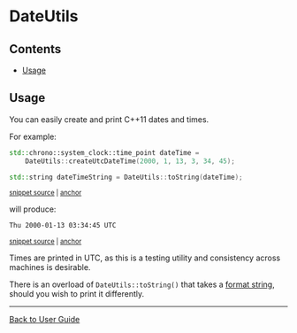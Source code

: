<a id="top"></a>

# DateUtils

<!-- toc -->
## Contents

  * [Usage](#usage)<!-- endToc -->

## Usage

You can easily create and print C++11 dates and times.

For example:

<!-- snippet: date_and_time -->
<a id='snippet-date_and_time'></a>
```cpp
std::chrono::system_clock::time_point dateTime =
    DateUtils::createUtcDateTime(2000, 1, 13, 3, 34, 45);

std::string dateTimeString = DateUtils::toString(dateTime);
```
<sup><a href='/tests/DocTest_Tests/utilities/DateUtilsTests.cpp#L9-L14' title='Snippet source file'>snippet source</a> | <a href='#snippet-date_and_time' title='Start of snippet'>anchor</a></sup>
<!-- endSnippet -->

will produce:

<!-- snippet: DateUtilsTests.createDateTime.approved.txt -->
<a id='snippet-DateUtilsTests.createDateTime.approved.txt'></a>
```txt
Thu 2000-01-13 03:34:45 UTC
```
<sup><a href='/tests/DocTest_Tests/utilities/approval_tests/DateUtilsTests.createDateTime.approved.txt#L1-L1' title='Snippet source file'>snippet source</a> | <a href='#snippet-DateUtilsTests.createDateTime.approved.txt' title='Start of snippet'>anchor</a></sup>
<!-- endSnippet -->

Times are printed in UTC, as this is a testing utility and consistency across machines is desirable.

There is an overload of `DateUtils::toString()` that takes a [format string](https://en.cppreference.com/w/cpp/io/manip/put_time), should you wish to print it differently.


---

[Back to User Guide](/doc/README.md#top)
